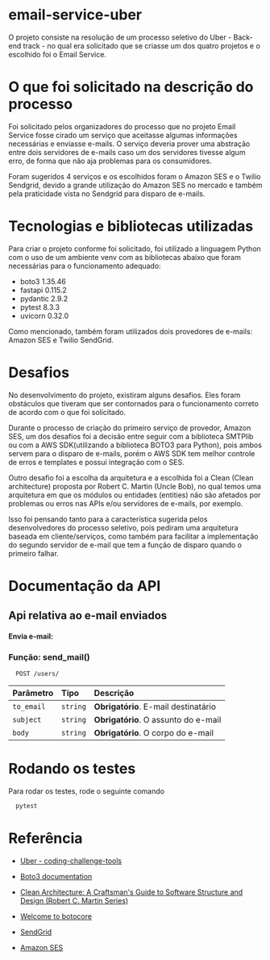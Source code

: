 
# email-service-uber

O projeto consiste na resolução de um processo seletivo do Uber - Back-end track - no qual era solicitado que se criasse um dos quatro projetos e o escolhido foi o Email Service. 

# O que foi solicitado na descrição do processo

Foi solicitado pelos organizadores do processo que no projeto Email Service fosse cirado um serviço que aceitasse algumas informações necessárias e enviasse e-mails. O serviço deveria prover uma abstração entre dois servidores de e-mails caso um dos servidores tivesse algum erro, de forma que não aja problemas para os consumidores. 

Foram sugeridos 4 serviços e os escolhidos foram o Amazon SES e o Twilio Sendgrid, devido a grande utilização do Amazon SES no mercado e também pela praticidade vista no Sendgrid para disparo de e-mails. 

# Tecnologias e bibliotecas utilizadas

Para criar o projeto conforme foi solicitado, foi utilizado a linguagem Python com o uso de um ambiente venv com as bibliotecas abaixo que foram necessárias para o funcionamento adequado:

* boto3              1.35.46
* fastapi            0.115.2
* pydantic           2.9.2
* pytest             8.3.3
* uvicorn            0.32.0

Como mencionado, também foram utilizados dois provedores de e-mails: Amazon SES e Twilio SendGrid.

# Desafios

No desenvolvimento do projeto, existiram alguns desafios. Eles foram obstáculos que tiveram que ser contornados para o funcionamento correto de acordo com o que foi solicitado. 

Durante o processo de criação do primeiro serviço de provedor, Amazon SES, um dos desafios foi a decisão entre seguir com a biblioteca SMTPlib ou com a AWS SDK(utilizando a biblioteca BOTO3 para Python), pois ambos servem para o disparo de e-mails, porém o AWS SDK tem melhor controle de erros e templates e possui integração com o SES.

Outro desafio foi a escolha da arquitetura e a escolhida foi a Clean (Clean architecture) proposta por Robert C. Martin (Uncle Bob), no qual temos uma arquitetura em que os módulos ou entidades (entities) não são afetados por problemas ou erros nas APIs e/ou servidores de e-mails, por exemplo. 

Isso foi pensando tanto para a característica sugerida pelos desenvolvedores do processo seletivo, pois pediram uma arquitetura baseada em cliente/serviços, como também para facilitar a implementação do segundo servidor de e-mail que tem a função de disparo quando o primeiro falhar.

# Documentação da API

## Api relativa ao e-mail enviados

#### Envia e-mail:
### Função: send_mail()

```http
  POST /users/
```

| Parâmetro   | Tipo       | Descrição                                   |
| :---------- | :--------- | :------------------------------------------ |
| `to_email`      | `string` | **Obrigatório**. E-mail destinatário|
| `subject`      | `string` | **Obrigatório**. O assunto do e-mail |
| `body`      | `string` | **Obrigatório**. O corpo do e-mail |


# Rodando os testes

Para rodar os testes, rode o seguinte comando

```bash
  pytest
```


# Referência

 - [Uber - coding-challenge-tools](https://github.com/uber-archive/coding-challenge-tools)

- [Boto3 documentation](https://boto3.amazonaws.com/v1/documentation/api/latest/index.html)

- [Clean Architecture: A Craftsman's Guide to Software Structure and Design (Robert C. Martin Series)](https://www.amazon.com/Clean-Architecture-Craftsmans-Software-Structure/dp/0134494164)

- [Welcome to botocore](https://botocore.amazonaws.com/v1/documentation/api/latest/index.html)

- [SendGrid](https://sendgrid.com/en-us)

- [Amazon SES](https://aws.amazon.com/pt/ses/)
